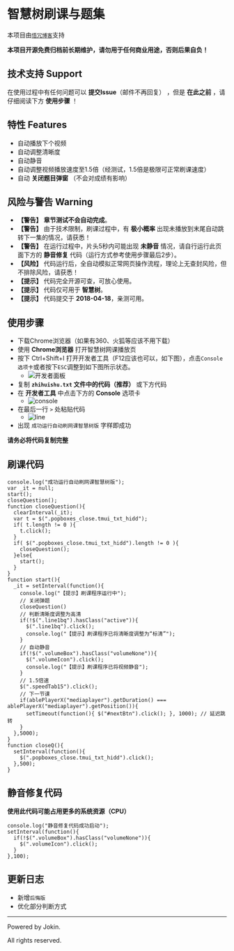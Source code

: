 # 智慧树刷课与题集

本项目由[`悟冗博客`](https://wr.twocola.com)支持

**本项目开源免费归档前长期维护，请勿用于任何商业用途，否则后果自负！**

## 技术支持 Support

在使用过程中有任何问题可以 **提交Issue**（邮件不再回复） ，但是 **在此之前** ，请仔细阅读下方 **使用步骤** ！

## 特性 Features

- 自动播放下个视频
- 自动调整清晰度
- 自动静音
- 自动调整视频播放速度至1.5倍（经测试，1.5倍是极限可正常刷课速度）
- 自动 **关闭题目弹窗** （不会对成绩有影响）

## 风险与警告 Warning

- **【警告】** **章节测试不会自动完成**。
- **【警告】** 由于技术限制，刷课过程中，有 **极小概率** 出现未播放到末尾自动跳转下一集的情况，请获悉！
- **【警告】** 在运行过程中，片头5秒内可能出现 **未静音** 情况，请自行运行此页面下方的 **静音修复** 代码（运行方式参考使用步骤最后2步）。
- **【风险】** 代码运行后，全自动模拟正常网页操作流程，理论上无查封风险，但不排除风险，请获悉！
- **【提示】** 代码完全开源可查，可放心使用。
- **【提示】** 代码仅可用于 **智慧树**。
- **【提示】** 代码提交于 **2018-04-18**，亲测可用。

## 使用步骤

- 下载Chrome浏览器（如果有360、火狐等应该不用下载）
- 使用 **Chrome浏览器** 打开智慧树网课播放页
- 按下 Ctrl+Shift+I 打开开发者工具（F12应该也可以，如下图），点击`Console选项卡`或者按下`ESC`调整到如下图所示状态。
  - ![开发者面板](./images/d1.png)
- 复制 **`zhihuishu.txt` 文件中的代码（推荐）** 或下方代码
- 在 **开发者工具** 中点击下方的 **Console** 选项卡
  - ![console](./images/console.png)
- 在最后一行 `>` 处粘贴代码
  - ![line](./images/ll.png)
- 出现 `成功运行自动刷网课智慧树版` 字样即成功

**请务必将代码复制完整**

## 刷课代码

```
console.log("成功运行自动刷网课智慧树版");
var _it = null;
start();
closeQuestion();
function closeQuestion(){
  clearInterval(_it);
  var t = $(".popboxes_close.tmui_txt_hidd");
  if( t.length != 0 ){
    t.click();
  }
  if( $(".popboxes_close.tmui_txt_hidd").length != 0 ){
    closeQuestion();
  }else{
    start();
  }
}
function start(){
  _it = setInterval(function(){
    console.log("【提示】刷课程序运行中");
    // 关闭弹题
    closeQuestion()
    // 判断清晰度调整为高清
    if(!$(".line1bq").hasClass("active")){
      $(".line1bq").click();
      console.log("【提示】刷课程序已将清晰度调整为“标清”");
    }
    // 自动静音
    if(!$(".volumeBox").hasClass("volumeNone")){
      $(".volumeIcon").click();
      console.log("【提示】刷课程序已将视频静音");
    }
    // 1.5倍速
    $(".speedTab15").click();
    // 下一节课
    if(ablePlayerX("mediaplayer").getDuration() === ablePlayerX("mediaplayer").getPosition()){
      setTimeout(function(){ $("#nextBtn").click(); }, 1000); // 延迟跳转
    }
  },5000);
}
function closeQ(){
  setInterval(function(){
    $(".popboxes_close.tmui_txt_hidd").click();
  },500);
}
```

## 静音修复代码

**使用此代码可能占用更多的系统资源（CPU）**

```
console.log("静音修复代码成功启动");
setInterval(function(){
  if(!$(".volumeBox").hasClass("volumeNone")){
    $(".volumeIcon").click();
  }
},100);
```

## 更新日志

- 新增`后悔版`
- 优化部分判断方式

---

Powered by Jokin.

All rights reserved.
